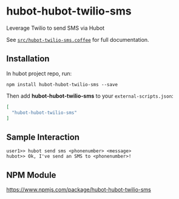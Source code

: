 # hubot-hubot-twilio-sms

Leverage Twilio to send SMS via Hubot

See [`src/hubot-twilio-sms.coffee`](src/hubot-twilio-sms.coffee) for full documentation.

## Installation

In hubot project repo, run:

`npm install hubot-hubot-twilio-sms --save`

Then add **hubot-hubot-twilio-sms** to your `external-scripts.json`:

```json
[
  "hubot-hubot-twilio-sms"
]
```

## Sample Interaction

```
user1>> hubot send sms <phonenumber> <message>
hubot>> Ok, I've send an SMS to <phonenumber>!
```

## NPM Module

https://www.npmjs.com/package/hubot-hubot-twilio-sms

